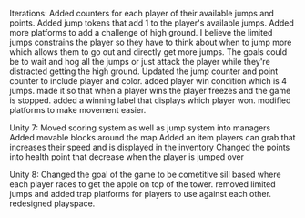 Iterations: Added counters for each player of their available jumps and points. Added jump tokens that add 1 to the player's available jumps.
Added more platforms to add a challenge of high ground. I believe the limited jumps constrains the player so they have to think about when to jump more which allows them to go out and directly get more jumps.
The goals could be to wait and hog all the jumps or just attack the player while they're distracted getting the high ground.
Updated the jump counter and point counter to include player and color.
added player win condition which is 4 jumps.
made it so that when a player wins the player freezes and the game is stopped.
added a winning label that displays which player won.
modified platforms to make movement easier.


Unity 7:
Moved scoring system as well as jump system into managers
Added movable blocks around the map
Added an item players can grab that increases their speed and is displayed in the inventory
Changed the points into health point that decrease when the player is jumped over

Unity 8:
Changed the goal of the game to be cometitive sill based where each player races to get the apple on top of the tower.
removed limited jumps and added trap platforms for players to use against each other. 
redesigned playspace.
